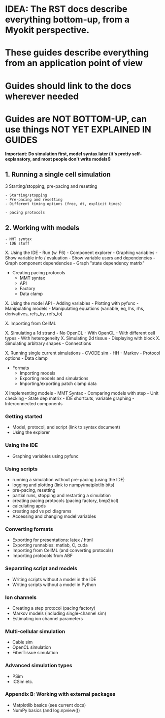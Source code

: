 # IDEA: The RST docs describe everything bottom-up, from a Myokit perspective.
# These guides describe everything from an application point of view
# Guides should link to the docs wherever needed

# Guides are NOT BOTTOM-UP, can use things NOT YET EXPLAINED IN GUIDES

**Important: Do simulation first, model syntax later (it's pretty self-explanatory, and most people don't write models!)**

## 1. Running a single cell simulation

3 Starting/stopping, pre-pacing and resetting

    - Starting/stopping
    - Pre-pacing and resetting
    - Different timing options (free, dt, explicit times)

    - pacing protocols

## 2. Working with models

    - MMT syntax
    - IDE stuff


X. Using the IDE
    - Run (w. F6)
    - Component explorer
    - Graphing variables
    - Show variable info / evaluation
    - Show variable users and dependencies
    - Graph component dependencies
    - Graph "state dependency matrix"


- Creating pacing protocols
    - MMT syntax
    - API
    - Factory
    - Data clamp


X. Using the model API
    - Adding variables
    - Plotting with pyfunc
    - Manipulating models
    - Manipulating equations (variable, eq, lhs, rhs, derivatives, refs_by, refs_to)

X. Importing from CellML


X. Simulating a 1d strand
    - No OpenCL
    - With OpenCL
    - With different cell types
    - With heterogeneity
X. Simulating 2d tissue
    - Displaying with block
X. Simulating arbitrary shapes
    - Connections

X. Running single current simulations
    - CVODE sim
    - HH
    - Markov
    - Protocol options
    - Data clamp


- Formats
    - Importing models
    - Exporting models and simulations
    - Importing/exporting patch clamp data


X Implementing models
    - MMT Syntax
    - Comparing models with step
    - Unit checking
    - State dep matrix
    - IDE shortcuts, variable graphing
    - Interconnected components





















### Getting started

- Model, protocol, and script (link to syntax document)
- Using the explorer

### Using the IDE
- Graphing variables using pyfunc

### Using scripts
- running a simulation without pre-pacing (using the IDE)
- logging and plotting (link to numpy/matplotlib bits)
- pre-pacing, resetting
- partial runs, stopping and restarting a simulation
- creating pacing protocols (pacing factory, bmp2bcl)
- calculating apds
- creating apd vs pcl diagrams
- Accessing and changing model variables

### Converting formats
- Exporting for presentations: latex / html
- Exporting runnables: matlab, C, cuda
- Importing from CellML (and converting protocols)
- Importing protocols from ABF

### Separating script and models
- Writing scripts without a model in the IDE
- Writing scripts without a model in Python

### Ion channels
- Creating a step protocol (pacing factory)
- Markov models (including single-channel sim)
- Estimating ion channel parameters

### Multi-cellular simulation
- Cable sim
- OpenCL simulation
- FiberTissue simulation

### Advanced simulation types
- PSim
- ICSim etc.


### Appendix B: Working with external packages
- Matplotlib basics (see current docs)
- NumPy basics (and log.npview())

